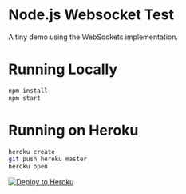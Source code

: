 # Node.js Websocket Test

A tiny demo using the WebSockets implementation.

# Running Locally

``` bash
npm install
npm start
```

# Running on Heroku

``` bash
heroku create
git push heroku master
heroku open
```
[![Deploy to Heroku](https://www.herokucdn.com/deploy/button.png)](https://heroku.com/deploy?template=https://github.com/kathan565/Websockets-node)
